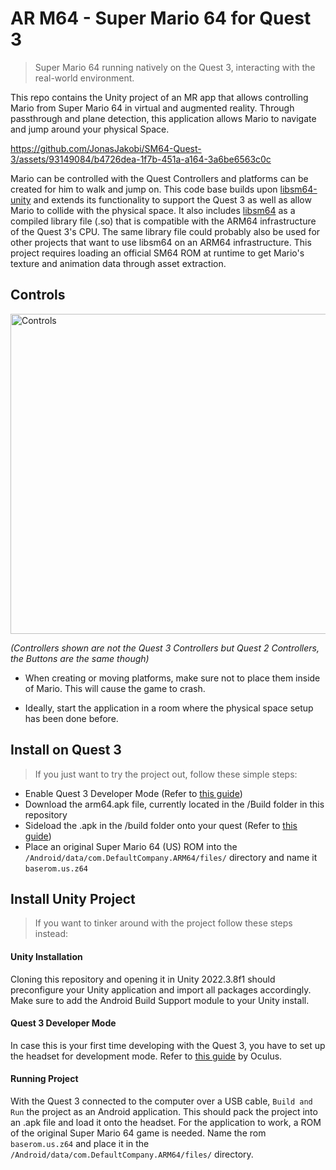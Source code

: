 # AR M64 - Super Mario 64 for Quest 3
>Super Mario 64 running natively on the Quest 3, interacting with the real-world environment.

This repo contains the Unity project of an MR app that allows controlling Mario from Super Mario 64 in virtual and augmented reality. Through passthrough and plane detection, this application allows Mario to navigate and jump around your physical Space. 



https://github.com/JonasJakobi/SM64-Quest-3/assets/93149084/b4726dea-1f7b-451a-a164-3a6be6563c0c




Mario can be controlled with the Quest Controllers and platforms can be created for him to walk and jump on. 
This code base builds upon [libsm64-unity](https://github.com/libsm64/libsm64-unity) and extends its functionality to support the Quest 3 as well as allow Mario to collide with the physical space. 
It also includes [libsm64](https://github.com/libsm64/libsm64) as a compiled library file (.so)  that is compatible with the ARM64 infrastructure of the Quest 3's CPU. The same library file could probably also be used for other projects that want to use libsm64 on an ARM64 infrastructure.
This project requires loading an official SM64 ROM at runtime to get Mario's texture and animation data through asset extraction.





## Controls

<img src="https://github.com/JonasJakobi/SM64-Quest-3/assets/93149084/96916240-0875-4880-8f20-90606001a44c" alt="Controls" width="512">

_(Controllers shown are not the Quest 3 Controllers but Quest 2 Controllers, the Buttons are the same though)_

- When creating or moving platforms, make sure not to place them inside of Mario. This will cause the game to crash. 

- Ideally, start the application in a room where the physical space setup has been done before. 
## Install on Quest 3
>If you just want to try the project out, follow these simple steps:

- Enable Quest 3 Developer Mode (Refer to [this guide](https://developer.oculus.com/documentation/native/android/mobile-device-setup/))
- Download the arm64.apk file, currently located in the /Build folder in this repository
- Sideload the .apk in the /build folder onto your quest (Refer to [this guide](https://www.uploadvr.com/sideloading-quest-how-to/))
- Place an original Super Mario 64 (US) ROM into the `/Android/data/com.DefaultCompany.ARM64/files/` directory and name it `baserom.us.z64`


## Install Unity Project
>If you want to tinker around with the project follow these steps instead:
#### Unity Installation
Cloning this repository and opening it in Unity 2022.3.8f1 should preconfigure your Unity application and import all packages accordingly. Make sure to add the Android Build Support module to your Unity install.

#### Quest 3 Developer Mode
In case this is your first time developing with the Quest 3, you have to set up the headset for development mode.  Refer to [this guide](https://developer.oculus.com/documentation/native/android/mobile-device-setup/) by Oculus.
#### Running Project
With the Quest 3 connected to the computer over a USB cable, `Build and Run` the project as an Android application. This should pack the project into an .apk file and load it onto the headset. 
For the application to work, a ROM of the original Super Mario 64 game is needed. Name the rom `baserom.us.z64` and place it in the `/Android/data/com.DefaultCompany.ARM64/files/` directory.
